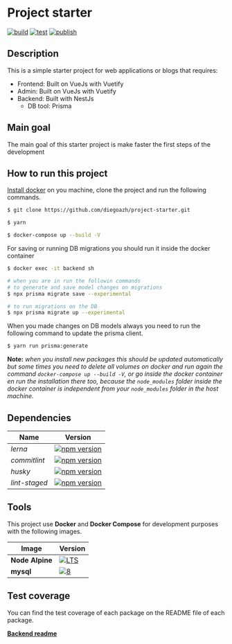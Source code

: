 # Project starter

[![build](https://github.com/diegoazh/project-starter/workflows/build/badge.svg)](https://github.com/diegoazh/project-starter/actions?query=workflow%3Abuild)
[![test](https://github.com/diegoazh/project-starter/workflows/test/badge.svg)](https://github.com/diegoazh/project-starter/actions?query=workflow%3Atest)
[![publish](https://github.com/diegoazh/project-starter/workflows/publish/badge.svg)](https://github.com/diegoazh/project-starter/actions?query=workflow%3Apublish)

## Description

This is a simple starter project for web applications or blogs that requires:

- Frontend: Built on VueJs with Vuetify
- Admin: Built on VueJs with Vuetify
- Backend: Built with NestJs
  - DB tool: Prisma

## Main goal

The main goal of this starter project is make faster the first steps of the development

## How to run this project

[Install docker](https://www.docker.com/products/docker-desktop) on you machine, clone the project and run the following commands.

```bash
$ git clone https://github.com/diegoazh/project-starter.git

$ yarn

$ docker-compose up --build -V
```

For saving or running DB migrations you should run it inside the docker container

```bash
$ docker exec -it backend sh

# when you are in run the followin commands
# to generate and save model changes on migrations
$ npx prisma migrate save --experimental

# to run migrations on the DB
$ npx prisma migrate up --experimental
```

When you made changes on DB models always you need to run the following command to update the
prisma client.

```bash
$ yarn run prisma:generate
```

**Note:** *when you install new packages this should be updated automatically but some times you need to delete all volumes on docker and run again the command `docker-compose up --build -V`, or go inside the docker container en run the installation there too, because the `node_modules` folder inside the docker container is independent from your `node_modules` folder in the host machine.*

## Dependencies

|Name|Version|
|----|-------|
|*lerna*|[![npm version](https://badge.fury.io/js/lerna.svg)](https://badge.fury.io/js/lerna)|
|*commitlint*|[![npm version](https://badge.fury.io/js/commitlint.svg)](https://badge.fury.io/js/commitlint)|
|*husky*|[![npm version](https://badge.fury.io/js/husky.svg)](https://badge.fury.io/js/husky)|
|*lint-staged*|[![npm version](https://badge.fury.io/js/lint-staged.svg)](https://badge.fury.io/js/lint-staged)|

## Tools

This project use **Docker** and **Docker Compose** for development purposes with the following images.

|Image|Version|
|----|-------|
|**Node Alpine**|[![LTS](https://img.shields.io/badge/version-LTS-blue)](https://hub.docker.com/_/node)|
|**mysql**|[![8](https://img.shields.io/badge/version-8-blue)](https://hub.docker.com/_/mysql)|

## Test coverage

You can find the test coverage of each package on the README file of each package.

[**Backend readme**](/packages/backend/README.md#test-coverage)
